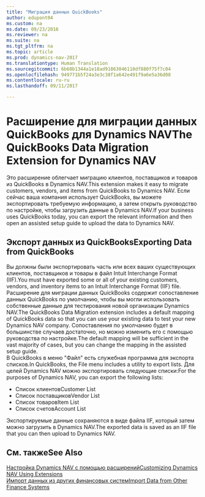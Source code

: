 ```yaml
---
title: "Миграция данных QuickBooks"
author: edupont04
ms.custom: na
ms.date: 09/23/2016
ms.reviewer: na
ms.suite: na
ms.tgt_pltfrm: na
ms.topic: article
ms.prod: dynamics-nav-2017
ms.translationtype: Human Translation
ms.sourcegitcommit: 6b60b1344a1e18ad91863046110df880f75f7c04
ms.openlocfilehash: 949771b5f24a3e3c38f1a642e491f9a6e5a36d08
ms.contentlocale: ru-ru
ms.lasthandoff: 09/11/2017

---
```


# <a name="the-quickbooks-data-migration-extension-for-dynamics-nav"></a><span data-ttu-id="b3f9b-102">Расширение для миграции данных QuickBooks для Dynamics NAV</span><span class="sxs-lookup"><span data-stu-id="b3f9b-102">The QuickBooks Data Migration Extension for Dynamics NAV</span></span>
<span data-ttu-id="b3f9b-103">Это расширение облегчает миграцию клиентов, поставщиков и товаров из QuickBooks в Dynamics NAV.</span><span class="sxs-lookup"><span data-stu-id="b3f9b-103">This extension makes it easy to migrate customers, vendors, and items from QuickBooks to Dynamics NAV.</span></span> <span data-ttu-id="b3f9b-104">Если сейчас ваша компания использует QuickBooks, вы можете экспортировать требуемую информацию, а затем открыть руководство по настройке, чтобы загрузить данные в Dynamics NAV.</span><span class="sxs-lookup"><span data-stu-id="b3f9b-104">If your business uses QuickBooks today, you can export the relevant information and then open an assisted setup guide to upload the data to Dynamics NAV.</span></span>  

## <a name="exporting-data-from-quickbooks"></a><span data-ttu-id="b3f9b-105">Экспорт данных из QuickBooks</span><span class="sxs-lookup"><span data-stu-id="b3f9b-105">Exporting Data from QuickBooks</span></span>
<span data-ttu-id="b3f9b-106">Вы должны были экспортировать часть или всех ваших существующих клиентов, поставщиков и товары в файл Intuit Interchange Format (IIF).</span><span class="sxs-lookup"><span data-stu-id="b3f9b-106">You must have exported some or all of your existing customers, vendors, and inventory items to an Intuit Interchange Format (IIF) file.</span></span> <span data-ttu-id="b3f9b-107">Расширение для миграции данных QuickBooks содержит сопоставление данных QuickBooks по умолчанию, чтобы вы могли использовать собственные данные для тестирования новой организации Dynamics NAV.</span><span class="sxs-lookup"><span data-stu-id="b3f9b-107">The QuickBooks Data Migration extension includes a default mapping of QuickBooks data so that you can use your existing data to test your new Dynamics NAV company.</span></span> <span data-ttu-id="b3f9b-108">Сопоставления по умолчанию будет в большинстве случаев достаточно, но можно изменить его с помощью руководства по настройке.</span><span class="sxs-lookup"><span data-stu-id="b3f9b-108">The default mapping will be sufficient in the vast majority of cases, but you can change the mapping in the assisted setup guide.</span></span>  
<span data-ttu-id="b3f9b-109">В QuickBooks в меню "Файл" есть служебная программа для экспорта списков.</span><span class="sxs-lookup"><span data-stu-id="b3f9b-109">In QuickBooks, the File menu includes a utility to export lists.</span></span> <span data-ttu-id="b3f9b-110">Для целей Dynamics NAV можно экспортировать следующие списки:</span><span class="sxs-lookup"><span data-stu-id="b3f9b-110">For the purposes of Dynamics NAV, you can export the following lists:</span></span>
- <span data-ttu-id="b3f9b-111">Список клиентов</span><span class="sxs-lookup"><span data-stu-id="b3f9b-111">Customer List</span></span>
- <span data-ttu-id="b3f9b-112">Список поставщиков</span><span class="sxs-lookup"><span data-stu-id="b3f9b-112">Vendor List</span></span>
- <span data-ttu-id="b3f9b-113">Список товаров</span><span class="sxs-lookup"><span data-stu-id="b3f9b-113">Item List</span></span>
- <span data-ttu-id="b3f9b-114">Список счетов</span><span class="sxs-lookup"><span data-stu-id="b3f9b-114">Account List</span></span>  

<span data-ttu-id="b3f9b-115">Экспортируемые данные сохраняются в виде файла IIF, который затем можно загрузить в Dynamics NAV.</span><span class="sxs-lookup"><span data-stu-id="b3f9b-115">The exported data is saved as an IIF file that you can then upload to Dynamics NAV.</span></span>

## <a name="see-also"></a><span data-ttu-id="b3f9b-116">См. также</span><span class="sxs-lookup"><span data-stu-id="b3f9b-116">See Also</span></span>  
[<span data-ttu-id="b3f9b-117">Настройка Dynamics NAV с помощью расширений</span><span class="sxs-lookup"><span data-stu-id="b3f9b-117">Customizing Dynamics NAV Using Extensions </span></span>](ui-extensions.md)  
[<span data-ttu-id="b3f9b-118">Импорт данных из других финансовых систем</span><span class="sxs-lookup"><span data-stu-id="b3f9b-118">Import Data from Other Finance Systems</span></span>](upload-data.md)  

